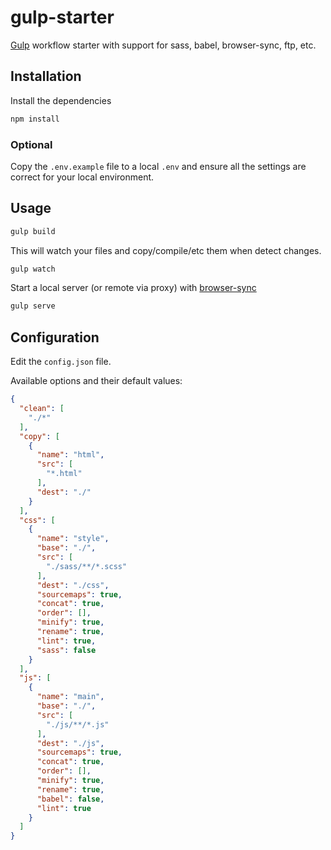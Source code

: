 # gulp-starter

[Gulp](http://gulpjs.com) workflow starter with support for sass, babel, browser-sync, ftp, etc.

## Installation

Install the dependencies

```sh
npm install
```

### Optional

Copy the ```.env.example``` file to a local ```.env``` and ensure all the settings are correct for your local environment.

## Usage

```sh
gulp build
```

This will watch your files and copy/compile/etc them when detect changes.

```sh
gulp watch
```

Start a local server (or remote via proxy) with [browser-sync](https://www.browsersync.io/)

```sh
gulp serve
```

## Configuration

Edit the ```config.json``` file.

Available options and their default values:

```json
{
  "clean": [
    "./*"
  ],
  "copy": [
    {
      "name": "html",
      "src": [
        "*.html"
      ],
      "dest": "./"
    }
  ],
  "css": [
    {
      "name": "style",
      "base": "./",
      "src": [
        "./sass/**/*.scss"
      ],
      "dest": "./css",
      "sourcemaps": true,
      "concat": true,
      "order": [],
      "minify": true,
      "rename": true,
      "lint": true,
      "sass": false
    }
  ],
  "js": [
    {
      "name": "main",
      "base": "./",
      "src": [
        "./js/**/*.js"
      ],
      "dest": "./js",
      "sourcemaps": true,
      "concat": true,
      "order": [],
      "minify": true,
      "rename": true,
      "babel": false,
      "lint": true
    }
  ]
}
```
